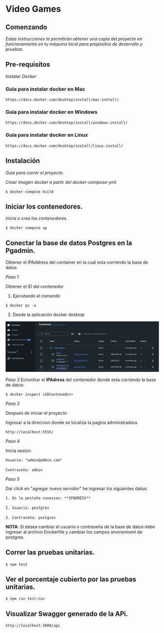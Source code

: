 # Video Games


## Comenzando

_Estas instrucciones te permitirán obtener una copia del proyecto en funcionamiento en tu máquina local para propósitos de desarrollo y pruebas._


## Pre-requisitos

_Instalar Docker_

### Guia para instalar docker en Mac

```
https://docs.docker.com/desktop/install/mac-install/

```

### Guia para instalar docker en Windows

```
https://docs.docker.com/desktop/install/windows-install/

```
### Guia para instalar docker en Linux

```
https://docs.docker.com/desktop/install/linux-install/

```

## Instalación

_Guia para correr el proyecto._

_Crear imagen docker a partir del docker-compose-yml._

```
$ docker-compose build
```

## Iniciar los contenedores.

_inicia o crea los contenedores._

```
$ docker compose up
```

## Conectar la base de datos Postgres en la Pgadmin.


Obtener el IPAddress del container en la cual esta corriendo la base de datos

_Paso 1_

Obtener el ID del contenedor

1. Ejecutando el comando

```
$ docker ps -a
```


2. Desde la aplicación docker desktop

<img src="https://github.com/Zapata9664/video-games-be/blob/main/src/assets/dockerDesktopExample.png">

_Paso 2_
Ecnontrar el **IPAdress** del contenedor donde esta corriendo la base de datos:

```
$ docker inspect <IDContenedor>
```

_Paso 3_

Despues de iniciar el proyecto:

Ingresar a la direccion donde se localiza la pagina administradora

```
http://localhost:5555/
```

_Paso 4_

Inicia sesion:

    Usuario: "admin@admin.com"

    Contraseña: admin

_Paso 5_

Dar click en "agregar nuevo servidor" he ingresar los siguientes datos:

    1. En la pestaña conexion: **IPADRESS**

    2. Usuario: postgres

    3. Contraseña: postgres

**NOTA**: Si desea cambiar el usuario o contraseña de la base de datos debe ingresar al archivo Dockerfile y cambiar los campos environment de postgres.


## Correr las pruebas unitarias.

```
$ npm test
```

## Ver el porcentaje cubierto por las pruebas unitarias.
```
$ npm run test:cov
```


## Visualizar Swagger generado de la APi.

```
http://localhost:3000/api
```



